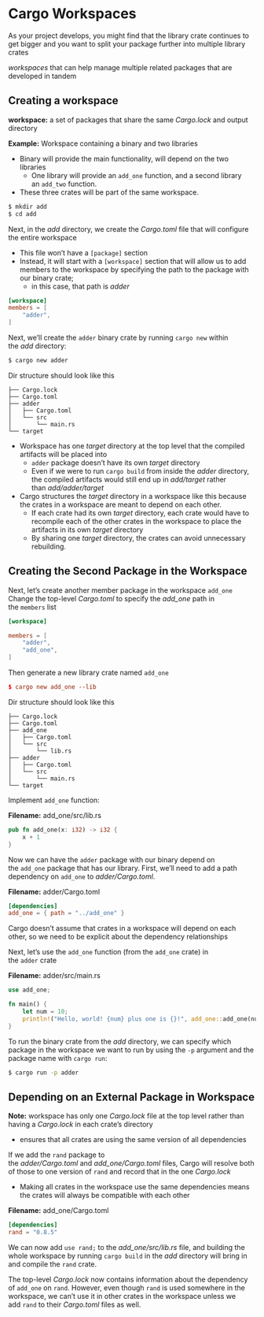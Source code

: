 # Cargo Workspaces

As your project develops, you might find that the library crate continues to get bigger and you want to split your package further into multiple library crates

*workspaces* that can help manage multiple related packages that are developed in tandem

## Creating a workspace

**workspace:** a set of packages that share the same *Cargo.lock* and output directory

**Example:** Workspace containing a binary and two libraries

- Binary will provide the main functionality, will depend on the two libraries
    - One library will provide an `add_one` function, and a second library an `add_two` function.
- These three crates will be part of the same workspace.

```bash
$ mkdir add
$ cd add
```

Next, in the *add* directory, we create the *Cargo.toml* file that will configure the entire workspace

- This file won’t have a `[package]` section
- Instead, it will start with a `[workspace]` section that will allow us to add members to the workspace by specifying the path to the package with our binary crate;
    - in this case, that path is *adder*

```toml
[workspace]
members = [
    "adder",
]
```

Next, we’ll create the `adder` binary crate by running `cargo new` within the *add* directory:

```bash
$ cargo new adder
```

Dir structure should look like this

```
├── Cargo.lock
├── Cargo.toml
├── adder
│   ├── Cargo.toml
│   └── src
│       └── main.rs
└── target
```

- Workspace has one *target* directory at the top level that the compiled artifacts will be placed into
    - `adder` package doesn’t have its own *target* directory
    - Even if we were to run `cargo build` from inside the *adder* directory, the compiled artifacts would still end up in *add/target* rather than *add/adder/target*
- Cargo structures the *target* directory in a workspace like this because the crates in a workspace are meant to depend on each other.
    - If each crate had its own *target* directory, each crate would have to recompile each of the other crates in the workspace to place the artifacts in its own *target* directory
    - By sharing one *target* directory, the crates can avoid unnecessary rebuilding.

## Creating the Second Package in the Workspace

Next, let’s create another member package in the workspace `add_one`
Change the top-level *Cargo.toml* to specify the *add_one* path in the `members` list

```toml
[workspace]

members = [
    "adder",
    "add_one",
]
```

Then generate a new library crate named `add_one`

```toml
$ cargo new add_one --lib
```

Dir structure should look like this

```
├── Cargo.lock
├── Cargo.toml
├── add_one
│   ├── Cargo.toml
│   └── src
│       └── lib.rs
├── adder
│   ├── Cargo.toml
│   └── src
│       └── main.rs
└── target
```

Implement `add_one` function:

**Filename:** add_one/src/lib.rs

```rust
pub fn add_one(x: i32) -> i32 {
    x + 1
}
```

Now we can have the `adder` package with our binary depend on the `add_one` package that has our library. 
First, we’ll need to add a path dependency on `add_one` to *adder/Cargo.toml*.

**Filename:** adder/Cargo.toml

```toml
[dependencies]
add_one = { path = "../add_one" }
```

Cargo doesn’t assume that crates in a workspace will depend on each other, so we need to be explicit about the dependency relationships

Next, let’s use the `add_one` function (from the `add_one` crate) in the `adder` crate

**Filename:** adder/src/main.rs

```rust
use add_one;

fn main() {
    let num = 10;
    println!("Hello, world! {num} plus one is {}!", add_one::add_one(num));
}
```

To run the binary crate from the *add* directory, we can specify which package in the workspace we want to run by using the `-p` argument and the package name with `cargo run`:

```bash
$ cargo run -p adder
```

## Depending on an External Package in Workspace

**Note:** workspace has only one *Cargo.lock* file at the top level rather than having a *Cargo.lock* in each crate’s directory

- ensures that all crates are using the same version of all dependencies

If we add the `rand` package to the *adder/Cargo.toml* and *add_one/Cargo.toml* files, Cargo will resolve both of those to one version of `rand` and record that in the one *Cargo.lock*

- Making all crates in the workspace use the same dependencies means the crates will always be compatible with each other

**Filename:** add_one/Cargo.toml

```toml
[dependencies]
rand = "0.8.5"
```

We can now add `use rand;` to the *add_one/src/lib.rs* file, and building the whole workspace by running `cargo build` in the *add* directory will bring in and compile the `rand` crate.

The top-level *Cargo.lock* now contains information about the dependency of `add_one` on `rand`. However, even though `rand` is used somewhere in the workspace, we can’t use it in other crates in the workspace unless we add `rand` to their *Cargo.toml* files as well.